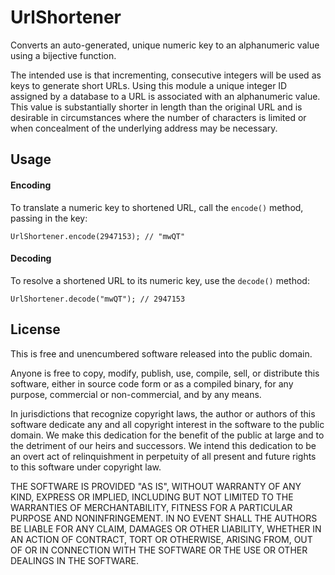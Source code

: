 UrlShortener
============

Converts an auto-generated, unique numeric key to an alphanumeric value using a bijective function.

The intended use is that incrementing, consecutive integers will be used as keys to generate short URLs.
Using this module a unique integer ID assigned by a database to a URL is associated with an alphanumeric value.
This value is substantially shorter in length than the original URL and is desirable in circumstances where
the number of characters is limited or when concealment of the underlying address may be necessary.


Usage
-----

#### Encoding
To translate a numeric key to shortened URL, call the `encode()` method, passing in the key:
```
UrlShortener.encode(2947153); // "mwQT"
```

#### Decoding
To resolve a shortened URL to its numeric key, use the `decode()` method:
```
UrlShortener.decode("mwQT"); // 2947153
```


License
-------
This is free and unencumbered software released into the public domain.

Anyone is free to copy, modify, publish, use, compile, sell, or
distribute this software, either in source code form or as a compiled
binary, for any purpose, commercial or non-commercial, and by any
means.

In jurisdictions that recognize copyright laws, the author or authors
of this software dedicate any and all copyright interest in the
software to the public domain. We make this dedication for the benefit
of the public at large and to the detriment of our heirs and
successors. We intend this dedication to be an overt act of
relinquishment in perpetuity of all present and future rights to this
software under copyright law.

THE SOFTWARE IS PROVIDED "AS IS", WITHOUT WARRANTY OF ANY KIND,
EXPRESS OR IMPLIED, INCLUDING BUT NOT LIMITED TO THE WARRANTIES OF
MERCHANTABILITY, FITNESS FOR A PARTICULAR PURPOSE AND NONINFRINGEMENT.
IN NO EVENT SHALL THE AUTHORS BE LIABLE FOR ANY CLAIM, DAMAGES OR
OTHER LIABILITY, WHETHER IN AN ACTION OF CONTRACT, TORT OR OTHERWISE,
ARISING FROM, OUT OF OR IN CONNECTION WITH THE SOFTWARE OR THE USE OR
OTHER DEALINGS IN THE SOFTWARE.


